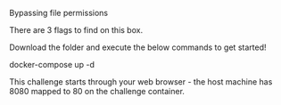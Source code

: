 Bypassing file permissions

There are 3 flags to find on this box.

Download the folder and execute the below commands to get started!

docker-compose up -d

This challenge starts through your web browser - the host machine has 8080 mapped to 80 on the challenge container.
